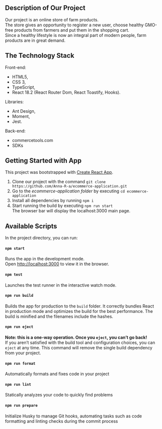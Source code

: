 ## Description of Our Project

Our project is an online store of farm products.\
The store gives an opportunity to register a new user, choose healthy GMO-free products from farmers and put them in the shopping cart.\
Since a healthy lifestyle is now an integral part of modern people, farm products are in great demand.

## The Technology Stack
Front-end:
- HTML5,
- CSS 3,
- TypeScript,
- React 18.2 (React Router Dom, React Toastify, Hooks).

Libraries:
- Ant Design,
- Moment,
- Jest.

Back-end:
- commercetools.com
- SDKs

## Getting Started with App

This project was bootstrapped with [Create React App](https://github.com/facebook/create-react-app).

1. Clone our project with the command `git clone  https://github.com/Anna-R-a/ecommerce-application.git`
2. Go to the *ecommerce-application folder* by executing `cd ecommerce-application`
3. Install all dependencies by running `npm i`
4. Start running the build by executing `npm run start`\
The browser bar will display the localhost:3000 main page.

## Available Scripts

In the project directory, you can run:

#### `npm start`
Runs the app in the development mode.\
Open [http://localhost:3000](http://localhost:3000) to view it in the browser.

#### `npm test`
Launches the test runner in the interactive watch mode.

#### `npm run build`
Builds the app for production to the `build` folder.
It correctly bundles React in production mode and optimizes the build for the best performance.
The build is minified and the filenames include the hashes.

#### `npm run eject`
**Note: this is a one-way operation. Once you `eject`, you can’t go back!**\
If you aren’t satisfied with the build tool and configuration choices, you can `eject` at any time. This command will remove the single build dependency from your project.

#### `npm run format`
Automatically formats and fixes code in your project

#### `npm run lint`
Statically analyzes your code to quickly find problems

#### `npm run prepare`
 Initialize Husky to manage Git hooks, automating tasks such as code formatting and linting checks during the commit process

